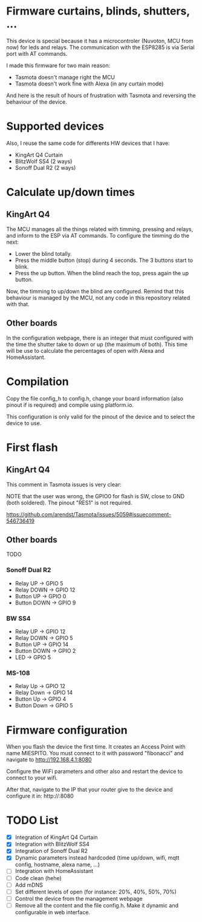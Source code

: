 
# Firmware curtains, blinds, shutters, ...
This device is special because it has a microcontroler (Nuvoton, MCU from now) for leds and relays. The communication with the ESP8285 is via Serial port with AT commands.

I made this firmware for two main reason:
- Tasmota doesn't manage right the MCU
- Tasmota doesn't work fine with Alexa (in any curtain mode)

And here is the result of hours of frustration with Tasmota and reversing the behaviour of the device.

# Supported devices
Also, I reuse the same code for differents HW devices that I have:

- KingArt Q4 Curtain
- BlitzWolf SS4 (2 ways)
- Sonoff Dual R2 (2 ways)

# Calculate up/down times
## KingArt Q4
The MCU manages all the things related with timming, pressing and relays, and inform to the ESP via AT commands. To configure the timming do the next:
- Lower the blind totally.
- Press the middle button (stop) during 4 seconds. The 3 buttons start to blink.
- Press the up button. When the blind reach the top, press again the up button.

Now, the timming to up/down the blind are configured. Remind that this behaviour is managed by the MCU, not any code in this repository related with that.
## Other boards
In the configuration webpage, there is an integer that must configured with the time the shutter take to down or up (the maximum of both). This time will be use to calculate the percentages of open with Alexa and HomeAssistant.

# Compilation
Copy the file config_h to config.h, change your board information (also pinout if is required) and compile using platform.io.

This configuration is only valid for the pinout of the device and to select the device to use.

# First flash
## KingArt Q4
This comment in Tasmota issues is very clear:

NOTE that the user was wrong, the GPIO0 for flash is SW, close to GND (both soldered). The pinout "RES1" is not required.

https://github.com/arendst/Tasmota/issues/5059#issuecomment-546736419

## Other boards
TODO

### Sonoff Dual R2
- Relay UP -> GPIO 5
- Relay DOWN -> GPIO 12
- Button UP -> GPIO 0
- Button DOWN -> GPIO 9


### BW SS4
- Relay UP -> GPIO 12
- Relay DOWN -> GPIO 5
- Button UP -> GPIO 14 
- Button DOWN -> GPIO 2
- LED -> GPIO 5

### MS-108
- Relay Up -> GPIO 12
- Relay Down -> GPIO 14
- Button Up -> GPIO 4
- Button Down -> GPIO 5

# Firmware configuration
When you flash the device the first time. It creates an Access Point with name MIESPITO. You must connect to it with password "fibonacci" and navigate to http://192.168.4.1:8080

Configure the WiFi parameters and other also and restart the device to connect to your wifi.

After that, navigate to the IP that your router give to the device and configure it in: http://<ip>:8080

# TODO List
- [X] Integration of KingArt Q4 Curtain
- [X] Integration with BlitzWolf SS4
- [X] Integration of Sonoff Dual R2
- [X] Dynamic parameters instead hardcoded (time up/down, wifi, mqtt config, hostname, alexa name, ...)
- [ ] Integration with HomeAssistant
- [ ] Code clean (hehe)
- [ ] Add mDNS
- [ ] Set different levels of open (for instance: 20%, 40%, 50%, 70%)
- [ ] Control the device from the management webpage
- [ ] Remove all the content and the file config.h. Make it dynamic and configurable in web interface.